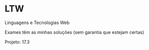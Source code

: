 # LTW
Linguagens e Tecnologias Web

Exames têm as minhas soluções (sem garantia que estejam certas)

Projeto: 17.3
